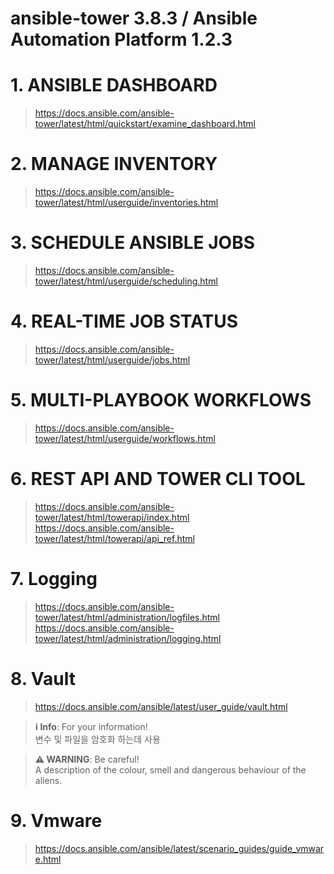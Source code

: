 # ansible-tower 3.8.3 / Ansible Automation Platform 1.2.3 
 
# 1. ANSIBLE DASHBOARD

> https://docs.ansible.com/ansible-tower/latest/html/quickstart/examine_dashboard.html 


# 2. MANAGE INVENTORY

> https://docs.ansible.com/ansible-tower/latest/html/userguide/inventories.html  



# 3. SCHEDULE ANSIBLE JOBS
 
> https://docs.ansible.com/ansible-tower/latest/html/userguide/scheduling.html

# 4. REAL-TIME JOB STATUS
> https://docs.ansible.com/ansible-tower/latest/html/userguide/jobs.html

# 5. MULTI-PLAYBOOK WORKFLOWS
> https://docs.ansible.com/ansible-tower/latest/html/userguide/workflows.html

# 6. REST API AND TOWER CLI TOOL
> https://docs.ansible.com/ansible-tower/latest/html/towerapi/index.html </BR>
> https://docs.ansible.com/ansible-tower/latest/html/towerapi/api_ref.html

# 7. Logging
> https://docs.ansible.com/ansible-tower/latest/html/administration/logfiles.html </BR>
> https://docs.ansible.com/ansible-tower/latest/html/administration/logging.html

# 8. Vault
> https://docs.ansible.com/ansible/latest/user_guide/vault.html

> **ℹ️ Info**: For your information! </br>
> 변수 및 파일을 암호화 하는데 사용 
 
> **⚠ WARNING**: Be careful!  </br>
> A description of the colour, smell and dangerous behaviour of the aliens.


# 9. Vmware
> https://docs.ansible.com/ansible/latest/scenario_guides/guide_vmware.html
